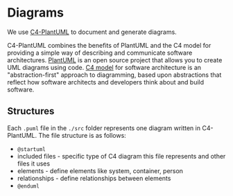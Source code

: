 # Diagrams

We use [C4-PlantUML](https://github.com/plantuml-stdlib/C4-PlantUML) to document and generate diagrams.

C4-PlantUML combines the benefits of PlantUML and the C4 model for providing a simple way of describing and communicate software architectures.  [PlantUML](http://en.plantuml.com/) is an open source project that allows you to create UML diagrams using code.  [C4 model](https://c4model.com/) for software architecture is an "abstraction-first" approach to diagramming, based upon abstractions that reflect how software architects and developers think about and build software.

## Structures
Each `.puml` file in the `./src` folder represents one diagram written in C4-PlantUML. The file structure is as follows:
- `@startuml`
- included files - specific type of C4 diagram this file represents and other files it uses
- elements - define elements like system, container, person
- relationships - define relationships between elements
- `@enduml`
